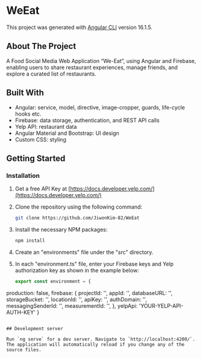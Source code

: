 # WeEat

This project was generated with [Angular CLI](https://github.com/angular/angular-cli) version 16.1.5.

## About The Project

A Food Social Media Web Application “We-Eat”, using Angular and Firebase, enabling users to share restaurant experiences, manage friends, and explore a curated list of restaurants.

##  Built With

* Angular: service, model, directive, image-cropper, guards, life-cycle hooks etc.
* Firebase: data storage, authentication, and REST API calls
* Yelp API: restaurant data
* Angular Material and Bootstrap: UI design
* Custom CSS: styling

## Getting Started

### Installation

1. Get a free API Key at [https://docs.developer.yelp.com/](https://docs.developer.yelp.com/)


2. Clone the repository using the following command:

   ```sh
   git clone https://github.com/JiwonKim-82/WeEat
   ```

3. Install the necessary NPM packages:

   ```sh
   npm install
   ```
   
4. Create an "environments" file under the "src" directory.


5. In each "environment.ts" file, enter your Firebase keys and Yelp authorization  key as shown in the example below:

   ```js
   export const environment = {
  production: false,
   firebase: {
   projectId: '',
   appId: '',
   databaseURL: '',
   storageBucket: '',
   locationId: '',
   apiKey: '',
   authDomain: '',
   messagingSenderId: '',
   measurementId: '',
   },
   yelpApi: 'YOUR-YELP-API-AUTH-KEY'
   }
   ```

## Development server

Run `ng serve` for a dev server. Navigate to `http://localhost:4200/`. The application will automatically reload if you change any of the source files.


